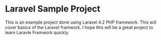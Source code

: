 Laravel Sample Project
======================

This is an example project done using Laravel 4.2 PHP framework. This will cover basics of the Laravel framwork. I hope this will be a great project to learn Laravle Framwork quickly. 
  

